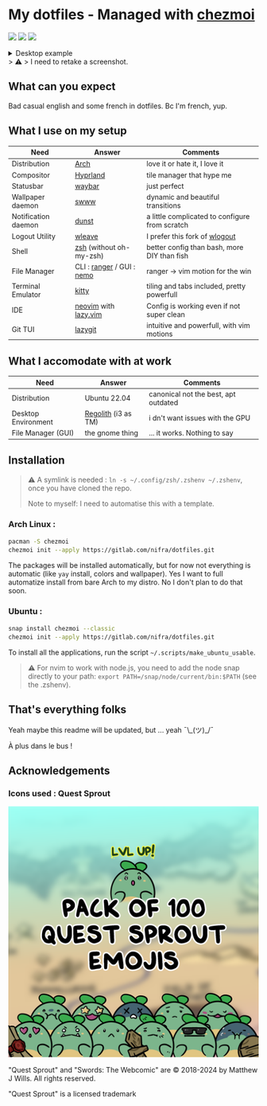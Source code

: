 # My dotfiles - Managed with [chezmoi](https://www.chezmoi.io/)

<!-- markdownlint-disable MD013 MD026 MD033 -->

<a href="https://dotfyle.com/Nifra6/dotfiles-privatedotconfig-nvim-lua-nifra"><img src="https://dotfyle.com/Nifra6/dotfiles-privatedotconfig-nvim-lua-nifra/badges/plugins?style=for-the-badge" /></a>
<a href="https://dotfyle.com/Nifra6/dotfiles-privatedotconfig-nvim-lua-nifra"><img src="https://dotfyle.com/Nifra6/dotfiles-privatedotconfig-nvim-lua-nifra/badges/leaderkey?style=for-the-badge" /></a>
<a href="https://dotfyle.com/Nifra6/dotfiles-privatedotconfig-nvim-lua-nifra"><img src="https://dotfyle.com/Nifra6/dotfiles-privatedotconfig-nvim-lua-nifra/badges/plugin-manager?style=for-the-badge" /></a>

<details>
<summary>Desktop example</summary>

![exemple](ressources/exemple.jpg)

[![swordsShoutout](ressources/_TwitchShoutout.png)](https://swordscomic.com)

</details>
> ⚠️
> I need to retake a screenshot.

## What can you expect

Bad casual english and some french in dotfiles. Bc I'm french, yup.

## What I use on my setup

| Need                | Answer                                                                               | Comments                                                               |
| ------------------- | ------------------------------------------------------------------------------------ | ---------------------------------------------------------------------- |
| Distribution        | [Arch](https://archlinux.org/)                                                       | love it or hate it, I love it                                          |
| Compositor          | [Hyprland](https://hyprland.org/)                                                    | tile manager that hype me                                              |
| Statusbar           | [waybar](https://github.com/Alexays/Waybar)                                          | just perfect                                                           |
| Wallpaper daemon    | [swww](https://github.com/LGFae/swww)                                                | dynamic and beautiful transitions                                      |
| Notification daemon | [dunst](https://dunst-project.org/)                                                  | a little complicated to configure from scratch                         |
| Logout Utility      | [wleave](https://github.com/AMNatty/wleave)                                          | I prefer this fork of [wlogout](https://github.com/ArtsyMacaw/wlogout) |
| Shell               | [zsh](https://www.zsh.org/) (without oh-my-zsh)                                      | better config than bash, more DIY than fish                            |
| File Manager        | CLI : [ranger](https://ranger.fm/) / GUI : [nemo](https://github.com/linuxmint/nemo) | ranger -> vim motion for the win                                       |
| Terminal Emulator   | [kitty](https://sw.kovidgoyal.net/kitty/)                                            | tiling and tabs included, pretty powerfull                             |
| IDE                 | [neovim](https://neovim.io/) with [lazy.vim](https://github.com/folke/lazy.nvim)     | Config is working even if not super clean                              |
| Git TUI             | [lazygit](https://github.com/jesseduffield/lazygit)                                  | intuitive and powerfull, with vim motions                              |

## What I accomodate with at work

| Need                | Answer                                               | Comments                             |
| ------------------- | ---------------------------------------------------- | ------------------------------------ |
| Distribution        | Ubuntu 22.04                                         | canonical not the best, apt outdated |
| Desktop Environment | [Regolith](https://regolith-desktop.com/) (i3 as TM) | i dn't want issues with the GPU      |
| File Manager (GUI)  | the gnome thing                                      | ... it works. Nothing to say         |

## Installation

> ⚠️
> A symlink is needed : `ln -s ~/.config/zsh/.zshenv ~/.zshenv`, once you have cloned the repo.
>
> Note to myself: I need to automatise this with a template.

### Arch Linux :

```BASH
pacman -S chezmoi
chezmoi init --apply https://gitlab.com/nifra/dotfiles.git
```

The packages will be installed automatically, but for now not everything is automatic (like `yay` install, colors and wallpaper).
Yes I want to full automatize install from bare Arch to my distro.
No I don't plan to do that soon.

### Ubuntu :

```BASH
snap install chezmoi --classic
chezmoi init --apply https://gitlab.com/nifra/dotfiles.git
```

To install all the applications, run the script `~/.scripts/make_ubuntu_usable`.

> ⚠️
> For nvim to work with node.js, you need to add the node snap directly to your path: `export PATH=/snap/node/current/bin:$PATH` (see the .zshenv).

## That's everything folks

Yeah maybe this readme will be updated, but ... yeah ¯\\\_(ツ)\_/¯

À plus dans le bus !

## Acknowledgements

### Icons used : Quest Sprout

[![questSproutPack100](ressources/_Pack100.png)](https://ko-fi.com/s/9f790faf39)

"Quest Sprout" and "Swords: The Webcomic" are © 2018-2024 by Matthew J Wills.
All rights reserved.

"Quest Sprout" is a licensed trademark
